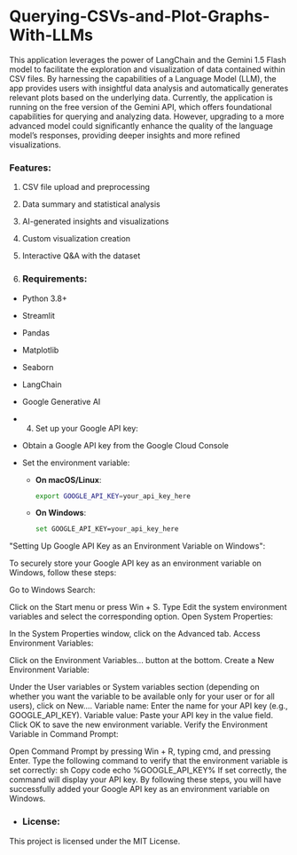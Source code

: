 # Querying-CSVs-and-Plot-Graphs-With-LLMs
This application leverages the power of LangChain and the Gemini 1.5 Flash model to facilitate the exploration and visualization of data contained within CSV files. By harnessing the capabilities of a Language Model (LLM), the app provides users with insightful data analysis and automatically generates relevant plots based on the underlying data.
Currently, the application is running on the free version of the Gemini API, which offers foundational capabilities for querying and analyzing data. However, upgrading to a more advanced model could significantly enhance the quality of the language model’s responses, providing deeper insights and more refined visualizations.

### Features:
1. CSV file upload and preprocessing
2. Data summary and statistical analysis
3. AI-generated insights and visualizations
4. Custom visualization creation
5. Interactive Q&A with the dataset

6. ### Requirements:
- Python 3.8+
- Streamlit
- Pandas
- Matplotlib
- Seaborn
- LangChain
- Google Generative AI

- 4. Set up your Google API key:
- Obtain a Google API key from the Google Cloud Console
- Set the environment variable:

    - **On macOS/Linux**:
        ```bash
        export GOOGLE_API_KEY=your_api_key_here
        ```

    - **On Windows**:
        ```bash
        set GOOGLE_API_KEY=your_api_key_here

"Setting Up Google API Key as an Environment Variable on Windows":

To securely store your Google API key as an environment variable on Windows, follow these steps:

Go to Windows Search:

Click on the Start menu or press Win + S.
Type Edit the system environment variables and select the corresponding option.
Open System Properties:

In the System Properties window, click on the Advanced tab.
Access Environment Variables:

Click on the Environment Variables... button at the bottom.
Create a New Environment Variable:

Under the User variables or System variables section (depending on whether you want the variable to be available only for your user or for all users), click on New....
Variable name: Enter the name for your API key (e.g., GOOGLE_API_KEY).
Variable value: Paste your API key in the value field.
Click OK to save the new environment variable.
Verify the Environment Variable in Command Prompt:

Open Command Prompt by pressing Win + R, typing cmd, and pressing Enter.
Type the following command to verify that the environment variable is set correctly:
sh
Copy code
echo %GOOGLE_API_KEY%
If set correctly, the command will display your API key.
By following these steps, you will have successfully added your Google API key as an environment variable on Windows.

- ### License:
This project is licensed under the MIT License.
